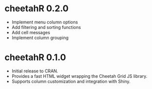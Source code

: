 <!-- NEWS.md is maintained by https://cynkra.github.io/fledge, do not edit -->

# cheetahR 0.2.0

- Implement menu column options
- Add filtering and sorting functions
- Add cell messages
- Implement column grouping


# cheetahR 0.1.0

* Initial release to CRAN.
* Provides a fast HTML widget wrapping the Cheetah Grid JS library.
* Supports column customization and integration with Shiny.
